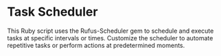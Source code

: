 # Task Scheduler

This Ruby script uses the Rufus-Scheduler gem to schedule and execute tasks at specific intervals or times. Customize the scheduler to automate repetitive tasks or perform actions at predetermined moments.
